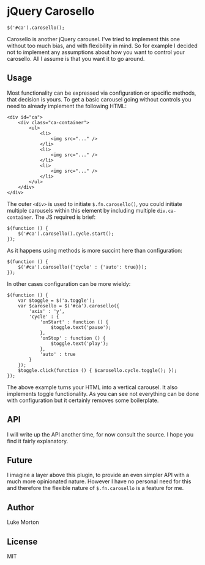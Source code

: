# jQuery Carosello

	$('#ca').carosello();
	
Carosello is another jQuery carousel. I've tried to implement this
one without too much bias, and with flexibility in mind. So for
example I decided not to implement any assumptions about how you
want to control your carosello. All I assume is that you want it
to go around.

## Usage

Most functionality can be expressed via configuration or specific
methods, that decision is yours. To get a basic carousel going
without controls you need to already implement the following HTML:

	<div id="ca">
		<div class="ca-container">
			<ul>
				<li>
					<img src="..." />
				</li>
				<li>
					<img src="..." />
				</li>
				<li>
					<img src="..." />
				</li>
			</ul>
		</div>
	</div>

The outer `<div>` is used to initiate `$.fn.carosello()`, you could
initiate multiple carousels within this element by including multiple
`div.ca-container`. The JS required is brief:

	$(function () {
		$('#ca').carosello().cycle.start();
	});
	
As it happens using methods is more succint here than configuration:

	$(function () {
		$('#ca').carosello({'cycle' : {'auto': true}});
	});
	
In other cases configuration can be more wieldy:

	$(function () {
		var $toggle = $('a.toggle');
		var $carosello = $('#ca').carosello({
			'axis' : 'y',
			'cycle' : {
				'onStart' : function () {
					$toggle.text('pause');
				},
				'onStop' : function () {
					$toggle.text('play');
				},
				'auto' : true
			}
		});
		$toggle.click(function () { $carosello.cycle.toggle(); });
	});
	
The above example turns your HTML into a vertical carousel. It also
implements toggle functionality. As you can see not everything can
be done with configuration but it certainly removes some boilerplate.

## API

I will write up the API another time, for now consult the source. I
hope you find it fairly explanatory.

## Future

I imagine a layer above this plugin, to provide an even simpler API
with a much more opinionated nature. However I have no personal need
for this and therefore the flexible nature of `$.fn.carosello` is a
feature for me.

## Author

Luke Morton

## License

MIT